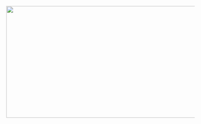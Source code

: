 <p align="center">
  <a href="https://github.com/devxb/gitanimals">
    <img
      src="https://render.gitanimals.org/farms/JaeyeongYang"
      width="600"
      height="300"
    />
  </a>
</p>
